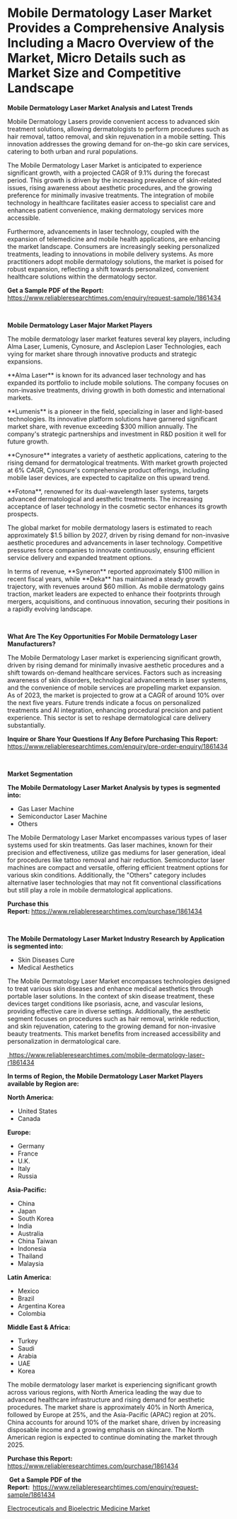 <p><h1>Mobile Dermatology Laser Market Provides a Comprehensive Analysis Including a Macro Overview of the Market, Micro Details such as Market Size and Competitive Landscape</h1></p><p><strong>Mobile Dermatology Laser Market Analysis and Latest Trends</strong></p>
<p><p>Mobile Dermatology Lasers provide convenient access to advanced skin treatment solutions, allowing dermatologists to perform procedures such as hair removal, tattoo removal, and skin rejuvenation in a mobile setting. This innovation addresses the growing demand for on-the-go skin care services, catering to both urban and rural populations.</p><p>The Mobile Dermatology Laser Market is anticipated to experience significant growth, with a projected CAGR of 9.1% during the forecast period. This growth is driven by the increasing prevalence of skin-related issues, rising awareness about aesthetic procedures, and the growing preference for minimally invasive treatments. The integration of mobile technology in healthcare facilitates easier access to specialist care and enhances patient convenience, making dermatology services more accessible.</p><p>Furthermore, advancements in laser technology, coupled with the expansion of telemedicine and mobile health applications, are enhancing the market landscape. Consumers are increasingly seeking personalized treatments, leading to innovations in mobile delivery systems. As more practitioners adopt mobile dermatology solutions, the market is poised for robust expansion, reflecting a shift towards personalized, convenient healthcare solutions within the dermatology sector.</p></p>
<p><strong>Get a Sample PDF of the Report:&nbsp;</strong> <a href="https://www.reliableresearchtimes.com/enquiry/request-sample/1861434?utm_campaign=2006&utm_medium=2&utm_source=Github&utm_content=ia&utm_term=05032025&utm_id=mobile-dermatology-laser">https://www.reliableresearchtimes.com/enquiry/request-sample/1861434</a></p>
<p>&nbsp;</p>
<p><strong>Mobile Dermatology Laser Major Market Players</strong></p>
<p><p>The mobile dermatology laser market features several key players, including Alma Laser, Lumenis, Cynosure, and Asclepion Laser Technologies, each vying for market share through innovative products and strategic expansions. </p><p>**Alma Laser** is known for its advanced laser technology and has expanded its portfolio to include mobile solutions. The company focuses on non-invasive treatments, driving growth in both domestic and international markets. </p><p>**Lumenis** is a pioneer in the field, specializing in laser and light-based technologies. Its innovative platform solutions have garnered significant market share, with revenue exceeding $300 million annually. The company's strategic partnerships and investment in R&D position it well for future growth.</p><p>**Cynosure** integrates a variety of aesthetic applications, catering to the rising demand for dermatological treatments. With market growth projected at 6% CAGR, Cynosure's comprehensive product offerings, including mobile laser devices, are expected to capitalize on this upward trend.</p><p>**Fotona**, renowned for its dual-wavelength laser systems, targets advanced dermatological and aesthetic treatments. The increasing acceptance of laser technology in the cosmetic sector enhances its growth prospects.</p><p>The global market for mobile dermatology lasers is estimated to reach approximately $1.5 billion by 2027, driven by rising demand for non-invasive aesthetic procedures and advancements in laser technology. Competitive pressures force companies to innovate continuously, ensuring efficient service delivery and expanded treatment options. </p><p>In terms of revenue, **Syneron** reported approximately $100 million in recent fiscal years, while **Deka** has maintained a steady growth trajectory, with revenues around $60 million. As mobile dermatology gains traction, market leaders are expected to enhance their footprints through mergers, acquisitions, and continuous innovation, securing their positions in a rapidly evolving landscape.</p></p>
<p>&nbsp;</p>
<p><strong>What Are The Key Opportunities For Mobile Dermatology Laser Manufacturers?</strong></p>
<p><p>The Mobile Dermatology Laser market is experiencing significant growth, driven by rising demand for minimally invasive aesthetic procedures and a shift towards on-demand healthcare services. Factors such as increasing awareness of skin disorders, technological advancements in laser systems, and the convenience of mobile services are propelling market expansion. As of 2023, the market is projected to grow at a CAGR of around 10% over the next five years. Future trends indicate a focus on personalized treatments and AI integration, enhancing procedural precision and patient experience. This sector is set to reshape dermatological care delivery substantially.</p></p>
<p><strong>Inquire or Share Your Questions If Any Before Purchasing This Report:</strong> <a href="https://www.reliableresearchtimes.com/enquiry/pre-order-enquiry/1861434?utm_campaign=2006&utm_medium=2&utm_source=Github&utm_content=ia&utm_term=05032025&utm_id=mobile-dermatology-laser">https://www.reliableresearchtimes.com/enquiry/pre-order-enquiry/1861434</a></p>
<p>&nbsp;</p>
<p><strong>Market Segmentation</strong></p>
<p><strong>The Mobile Dermatology Laser Market Analysis by types is segmented into:</strong></p>
<p><ul><li>Gas Laser Machine</li><li>Semiconductor Laser Machine</li><li>Others</li></ul></p>
<p><p>The Mobile Dermatology Laser Market encompasses various types of laser systems used for skin treatments. Gas laser machines, known for their precision and effectiveness, utilize gas mediums for laser generation, ideal for procedures like tattoo removal and hair reduction. Semiconductor laser machines are compact and versatile, offering efficient treatment options for various skin conditions. Additionally, the "Others" category includes alternative laser technologies that may not fit conventional classifications but still play a role in mobile dermatological applications.</p></p>
<p><strong>Purchase this Report:&nbsp;</strong><a href="https://www.reliableresearchtimes.com/purchase/1861434?utm_campaign=2006&utm_medium=2&utm_source=Github&utm_content=ia&utm_term=05032025&utm_id=mobile-dermatology-laser">https://www.reliableresearchtimes.com/purchase/1861434</a></p>
<p>&nbsp;</p>
<p><strong>The Mobile Dermatology Laser Market Industry Research by Application is segmented into:</strong></p>
<p><ul><li>Skin Diseases Cure</li><li>Medical Aesthetics</li></ul></p>
<p><p>The Mobile Dermatology Laser Market encompasses technologies designed to treat various skin diseases and enhance medical aesthetics through portable laser solutions. In the context of skin disease treatment, these devices target conditions like psoriasis, acne, and vascular lesions, providing effective care in diverse settings. Additionally, the aesthetic segment focuses on procedures such as hair removal, wrinkle reduction, and skin rejuvenation, catering to the growing demand for non-invasive beauty treatments. This market benefits from increased accessibility and personalization in dermatological care.</p></p>
<p><a href="https://www.reliableresearchtimes.com/mobile-dermatology-laser-r1861434?utm_campaign=2006&utm_medium=2&utm_source=Github&utm_content=ia&utm_term=05032025&utm_id=mobile-dermatology-laser">&nbsp;https://www.reliableresearchtimes.com/mobile-dermatology-laser-r1861434</a></p>
<p><strong>In terms of Region, the Mobile Dermatology Laser Market Players available by Region are:</strong></p>
<p>
    <p> <strong> North America: </strong>
        <ul>
            <li>United States</li>
            <li>Canada</li>
        </ul>
        </p> 
    <p> <strong> Europe: </strong>
        <ul>
            <li>Germany</li>
            <li>France</li>
            <li>U.K.</li>
            <li>Italy</li>
            <li>Russia</li>
        </ul>
        </p> 
    <p> <strong> Asia-Pacific: </strong>
        <ul>
            <li>China</li>
            <li>Japan</li>
            <li>South Korea</li>
            <li>India</li>
            <li>Australia</li>
            <li>China Taiwan</li>
            <li>Indonesia</li>
            <li>Thailand</li>
            <li>Malaysia</li>
        </ul>
        </p> 
    <p> <strong> Latin America: </strong>
        <ul>
            <li>Mexico</li>
            <li>Brazil</li>
            <li>Argentina Korea</li>
            <li>Colombia</li>
        </ul>
        </p> 
    <p> <strong> Middle East & Africa: </strong>
        <ul>
            <li>Turkey</li>
            <li>Saudi</li>
            <li>Arabia</li>
            <li>UAE</li>
            <li>Korea</li>
        </ul>
    </p>
    </p>
<p><p>The mobile dermatology laser market is experiencing significant growth across various regions, with North America leading the way due to advanced healthcare infrastructure and rising demand for aesthetic procedures. The market share is approximately 40% in North America, followed by Europe at 25%, and the Asia-Pacific (APAC) region at 20%. China accounts for around 10% of the market share, driven by increasing disposable income and a growing emphasis on skincare. The North American region is expected to continue dominating the market through 2025.</p></p>
<p><strong>Purchase this Report: </strong><a href="https://www.reliableresearchtimes.com/purchase/1861434?utm_campaign=2006&utm_medium=2&utm_source=Github&utm_content=ia&utm_term=05032025&utm_id=mobile-dermatology-laser">https://www.reliableresearchtimes.com/purchase/1861434</a></p>
<p>&nbsp;<strong>Get a Sample PDF of the Report:&nbsp;&nbsp;</strong><a href="https://www.reliableresearchtimes.com/enquiry/request-sample/1861434?utm_campaign=2006&utm_medium=2&utm_source=Github&utm_content=ia&utm_term=05032025&utm_id=mobile-dermatology-laser">https://www.reliableresearchtimes.com/enquiry/request-sample/1861434</a></p>
<p><strong></strong></p>
<p><p><a href="https://github.com/bmorecock/Market-Research-Report-List-6/blob/main/electroceuticals-and-bioelectric-medicine-market.md?utm_campaign=2006&utm_medium=2&utm_source=Github&utm_content=ia&utm_term=05032025&utm_id=mobile-dermatology-laser">Electroceuticals and Bioelectric Medicine Market</a></p></p>